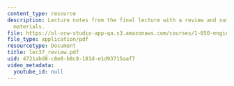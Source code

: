 ```yaml
---
content_type: resource
description: Lecture notes from the final lecture with a review and summary of course
  materials.
file: https://ol-ocw-studio-app-qa.s3.amazonaws.com/courses/1-050-engineering-mechanics-i-fall-2007/4721abd8c8e8b8c8181de1d93715aaf7_lec37_review.pdf
file_type: application/pdf
resourcetype: Document
title: lec37_review.pdf
uid: 4721abd8-c8e8-b8c8-181d-e1d93715aaf7
video_metadata:
  youtube_id: null
---
```

